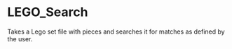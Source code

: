 # LEGO_Search
Takes a Lego set file with pieces and searches it for matches
  as defined by the user.
